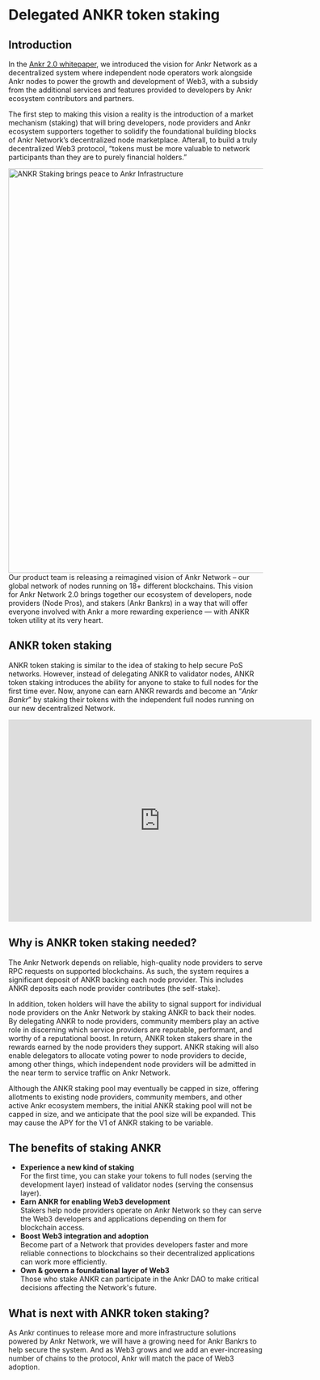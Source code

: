 # Delegated ANKR token staking

## Introduction

In the [Ankr 2.0 whitepaper](https://www.ankr.com/ankr-whitepaper-2.0.pdf), we introduced the vision for Ankr Network as a decentralized system where independent node operators work alongside Ankr nodes to power the growth and development of Web3, with a subsidy from the additional services and features provided to developers by Ankr ecosystem contributors and partners.

The first step to making this vision a reality is the introduction of a market mechanism (staking) that will bring developers, node providers and Ankr ecosystem supporters together to solidify the foundational building blocks of Ankr Network’s decentralized node marketplace. 
Afterall, to build a truly decentralized Web3 protocol, “tokens must be more valuable to network participants than they are to purely financial holders.”  

<img src="/docs/staking/delegated-staking/ankr-staking-in-ankr-infra.jpg" alt="ANKR Staking brings peace to Ankr Infrastructure" class="responsive-pic" width="800" />
Our product team is releasing a reimagined vision of Ankr Network – our global network of nodes running on 18+ different blockchains. 
This vision for Ankr Network 2.0 brings together our ecosystem of developers, node providers (Node Pros), and stakers (Ankr Bankrs) in a way that will offer everyone involved with Ankr a more rewarding experience — with ANKR token utility at its very heart.

## ANKR token staking
ANKR token staking is similar to the idea of staking to help secure PoS networks. 
However, instead of delegating ANKR to validator nodes, ANKR token staking introduces the ability for anyone to stake to full nodes for the first time ever. 
Now, anyone can earn ANKR rewards and become an “_Ankr Bankr_” by staking their tokens with the independent full nodes running on our new decentralized Network.

<iframe width="600" height="400" src="https://www.youtube.com/embed/4Qt0_TS6PKk" title="YouTube video player" frameborder="0" allow="accelerometer; autoplay; clipboard-write; encrypted-media; gyroscope; picture-in-picture" allowfullscreen></iframe>

## Why is ANKR token staking needed?
The Ankr Network depends on reliable, high-quality node providers to serve RPC requests on supported blockchains. 
As such, the system requires a significant deposit of ANKR backing each node provider. 
This includes ANKR deposits each node provider contributes (the self-stake).

In addition, token holders will have the ability to signal support for individual node providers on the Ankr Network by staking ANKR to back their nodes. 
By delegating ANKR to node providers, community members play an active role in discerning which service providers are reputable, performant, and worthy of a reputational boost. 
In return, ANKR token stakers share in the rewards earned by the node providers they support. 
ANKR staking will also enable delegators to allocate voting power to node providers to decide, among other things, which independent node providers will be admitted in the near term to service traffic on Ankr Network.  

Although the ANKR staking pool may eventually be capped in size, offering allotments to existing node providers, community members, and other active Ankr ecosystem members, the initial ANKR staking pool will not be capped in size, and we anticipate that the pool size will be expanded. 
This may cause the APY for the V1 of ANKR staking to be variable. 

## The benefits of staking ANKR
* **Experience a new kind of staking**<br />
  For the first time, you can stake your tokens to full nodes (serving the development layer) instead of validator nodes (serving the consensus layer).
* **Earn ANKR for enabling Web3 development**<br />
  Stakers help node providers operate on Ankr Network so they can serve the Web3 developers and applications depending on them for blockchain access. 
* **Boost Web3 integration and adoption**<br />
  Become part of a Network that provides developers faster and more reliable connections to blockchains so their decentralized applications can work more efficiently. 
* **Own & govern a foundational layer of Web3**<br />
  Those who stake ANKR can participate in the Ankr DAO to make critical decisions affecting the Network's future.

## What is next with ANKR token staking?
As Ankr continues to release more and more infrastructure solutions powered by Ankr Network, we will have a growing need for Ankr Bankrs to help secure the system. 
And as Web3 grows and we add an ever-increasing number of chains to the protocol, Ankr will match the pace of Web3 adoption. 

